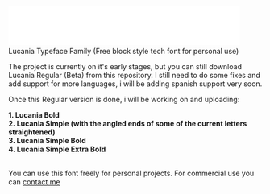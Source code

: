 <img src="images_readme/lucania-logo-github.png"> </img><br>
Lucania Typeface Family (Free block style tech font for personal use)

The project is currently on it's early stages, but you can still download
Lucania Regular (Beta) from this repository. I still need to do some fixes
and add support for more languages, i will be adding spanish support very 
soon.<br>

Once this Regular version is done, i will be working on and uploading:<br>

<b>
1. Lucania Bold <br>
2. Lucania Simple (with the angled ends of some of the current letters straightened) <br>
3. Lucania Simple Bold <br>
4. Lucania Simple Extra Bold <br>
</b><br>

You can use this font freely for personal projects. For commercial use you can <a href="eenster@gmail.com"> contact me </a>
